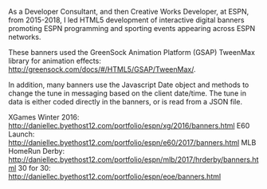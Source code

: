 As a Developer Consultant, and then Creative Works Developer, at ESPN, from 2015-2018, I led HTML5 development of interactive digital banners promoting ESPN programming and sporting events appearing across ESPN networks.

These banners used the GreenSock Animation Platform (GSAP) TweenMax library for animation 
effects: http://greensock.com/docs/#/HTML5/GSAP/TweenMax/.

In addition, many banners use the Javascript Date object and methods to change the tune in messaging based on the client date/time. The tune in data is either coded directly in the banners, or is read from a JSON file.

XGames Winter 2016: http://daniellec.byethost12.com/portfolio/espn/xg/2016/banners.html
E60 Launch: http://daniellec.byethost12.com/portfolio/espn/e60/2017/banners.html
MLB HomeRun Derby: http://daniellec.byethost12.com/portfolio/espn/mlb/2017/hrderby/banners.html
30 for 30: http://daniellec.byethost12.com/portfolio/espn/eoe/banners.html




